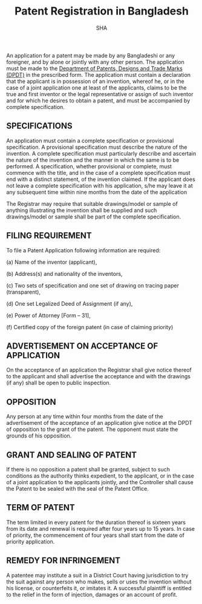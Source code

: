 ﻿---
layout: post
title:  "Patent Registration in Bangladesh"
author: SHA
categories: [ company-law ]
image: "/assets/images/15.jpg"
---

An application for a patent may be made by any Bangladeshi or any foreigner, and by alone or jointly with any other person. The application must be made to the [Department of Patents, Designs and Trade Marks (DPDT)](http://www.dpdt.gov.bd) in the prescribed form. The application must contain a declaration that the applicant is in possession of an invention, whereof he, or in the case of a joint application one at least of the applicants, claims to be the true and first inventor or the legal representative or assign of such inventor and for which he desires to obtain a patent, and must be accompanied by complete specification.

## SPECIFICATIONS

An application must contain a complete specification or provisional specification. A provisional specification must describe the nature of the invention. A complete specification must particularly describe and ascertain the nature of the invention and the manner in which the same is to be performed. A specification, whether provisional or complete, must commence with the title, and in the case of a complete specification must end with a distinct statement, of the invention claimed. If the applicant does not leave a complete specification with his application, s/he may leave it at any subsequent time within nine months from the date of the application

The Registrar may require that suitable drawings/model or sample of anything illustrating the invention shall be supplied and such drawings/model or sample shall be part of the complete specification.

## FILING REQUIREMENT

To file a Patent Application following information are required:

(a) Name of the inventor (applicant),

(b) Address(s) and nationality of the inventors,

(c) Two sets of specification and one set of drawing on tracing paper (transparent),

(d) One set Legalized Deed of Assignment (if any),

(e) Power of Attorney [Form – 31],

(f) Certified copy of the foreign patent (in case of claiming priority)

## ADVERTISEMENT ON ACCEPTANCE OF APPLICATION

On the acceptance of an application the Registrar shall give notice thereof to the applicant and shall advertise the acceptance and with the drawings (if any) shall be open to public inspection.

## OPPOSITION

Any person at any time within four months from the date of the advertisement of the acceptance of an application give notice at the DPDT of opposition to the grant of the patent. The opponent must state the grounds of his opposition.

## GRANT AND SEALING OF PATENT

If there is no opposition a patent shall be granted, subject to such conditions as the authority thinks expedient, to the applicant, or in the case of a joint application to the applicants jointly, and the Controller shall cause the Patent to be sealed with the seal of the Patent Office.

## TERM OF PATENT

The term limited in every patent for the duration thereof is sixteen years from its date and renewal is required after four years up to 15 years. In case of priority, the commencement of four years shall start from the date of priority application.

## REMEDY FOR INFRINGEMENT

A patentee may institute a suit in a District Court having jurisdiction to try the suit against any person who makes, sells or uses the invention without his license, or counterfeits it, or imitates it. A successful plaintiff is entitled to the relief in the form of injection, damages or an account of profit.

